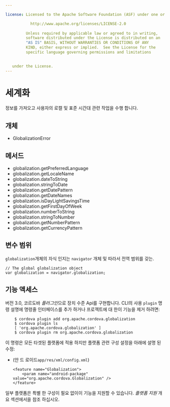 ```yaml
---

license: Licensed to the Apache Software Foundation (ASF) under one or more contributor license agreements. See the NOTICE file distributed with this work for additional information regarding copyright ownership. The ASF licenses this file to you under the Apache License, Version 2.0 (the "License"); you may not use this file except in compliance with the License. You may obtain a copy of the License at

           http://www.apache.org/licenses/LICENSE-2.0
    
         Unless required by applicable law or agreed to in writing,
         software distributed under the License is distributed on an
         "AS IS" BASIS, WITHOUT WARRANTIES OR CONDITIONS OF ANY
         KIND, either express or implied.  See the License for the
         specific language governing permissions and limitations
    

   under the License.
---
```


# 세계화

정보를 가져오고 사용자의 로캘 및 표준 시간대 관련 작업을 수행 합니다.

## 개체

*   GlobalizationError

## 메서드

*   globalization.getPreferredLanguage
*   globalization.getLocaleName
*   globalization.dateToString
*   globalization.stringToDate
*   globalization.getDatePattern
*   globalization.getDateNames
*   globalization.isDayLightSavingsTime
*   globalization.getFirstDayOfWeek
*   globalization.numberToString
*   globalization.stringToNumber
*   globalization.getNumberPattern
*   globalization.getCurrencyPattern

## 변수 범위

`globalization`개체의 자식 인지는 `navigator` 개체 및 따라서 전역 범위를 갖는.

    // The global globalization object
    var globalization = navigator.globalization;
    

## 기능 액세스

버전 3.0, 코르도바 *플러그인*으로 장치 수준 Api를 구현합니다. CLI의 사용 `plugin` 명령 설명에 명령줄 인터페이스를 추가 하거나 프로젝트에 대 한이 기능을 제거 하려면:

        $ cordova plugin add org.apache.cordova.globalization
        $ cordova plugin ls
        [ 'org.apache.cordova.globalization' ]
        $ cordova plugin rm org.apache.cordova.globalization
    

이 명령은 모든 타겟된 플랫폼에 적용 하지만 플랫폼 관련 구성 설정을 아래에 설명 된 수정:

*   (안 드 로이드`app/res/xml/config.xml`)
    
        <feature name="Globalization">
            <param name="android-package" value="org.apache.cordova.Globalization" />
        </feature>
        

일부 플랫폼은 특별 한 구성이 필요 없이이 기능을 지원할 수 있습니다. *플랫폼 지원* 개요 섹션에서을 참조 하십시오.
